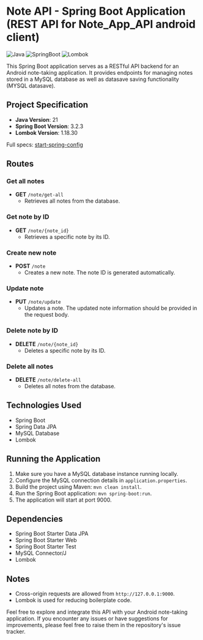 
# Note API - Spring Boot Application (REST API for Note_App_API android client)
![Java](https://img.shields.io/badge/java-21-orange)
![SpringBoot](https://img.shields.io/badge/SpringBoot-3.2.3-blue)
![Lombok](https://img.shields.io/badge/Lombok-1.18.30-red)

This Spring Boot application serves as a RESTful API backend for an Android note-taking application. It provides endpoints for managing notes stored in a MySQL database as well as datasave saving functionality (MYSQL datasave).

## Project Specification

- **Java Version**: 21
- **Spring Boot Version**: 3.2.3
- **Lombok Version**: 1.18.30

Full specs: [start-spring-config](https://start.spring.io/#!type=maven-project&language=java&platformVersion=3.2.3&packaging=jar&jvmVersion=21&groupId=com.robert_neat&artifactId=NoteAPI&name=NoteAPI&description=Android%20Note%20app%20REST%20API%20with%20mysql%20database&packageName=com.robert_neat.note_api&dependencies=web,data-jpa)


## Routes

### Get all notes
- **GET** `/note/get-all`
  - Retrieves all notes from the database.

### Get note by ID
- **GET** `/note/{note_id}`
  - Retrieves a specific note by its ID.

### Create new note
- **POST** `/note`
  - Creates a new note. The note ID is generated automatically.

### Update note
- **PUT** `/note/update`
  - Updates a note. The updated note information should be provided in the request body.

### Delete note by ID
- **DELETE** `/note/{note_id}`
  - Deletes a specific note by its ID.

### Delete all notes
- **DELETE** `/note/delete-all`
  - Deletes all notes from the database.

## Technologies Used
- Spring Boot
- Spring Data JPA
- MySQL Database
- Lombok

## Running the Application
1. Make sure you have a MySQL database instance running locally.
2. Configure the MySQL connection details in `application.properties`.
3. Build the project using Maven: `mvn clean install`.
4. Run the Spring Boot application: `mvn spring-boot:run`.
5. The application will start at port 9000.

## Dependencies
- Spring Boot Starter Data JPA
- Spring Boot Starter Web
- Spring Boot Starter Test
- MySQL Connector/J
- Lombok

## Notes
- Cross-origin requests are allowed from `http://127.0.0.1:9000`.
- Lombok is used for reducing boilerplate code.

Feel free to explore and integrate this API with your Android note-taking application. If you encounter any issues or have suggestions for improvements, please feel free to raise them in the repository's issue tracker.
